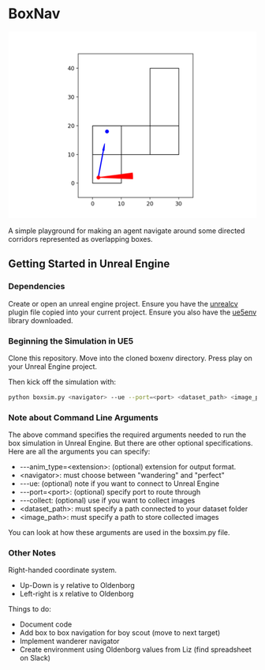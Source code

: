 # BoxNav

![](demo.gif)

A simple playground for making an agent navigate around some directed corridors represented as overlapping boxes.

## Getting Started in Unreal Engine

### Dependencies
Create or open an unreal engine project. Ensure you have the [unrealcv](https://github.com/unrealcv/unrealcv) plugin file copied into your current project. Ensure you also have the [ue5env](https://github.com/arcslaboratory/ue5env) library downloaded. 

### Beginning the Simulation in UE5
Clone this repository. Move into the cloned boxenv directory. Press play on your Unreal Engine project.

Then kick off the simulation with:

~~~bash
python boxsim.py <navigator> --ue --port=<port> <dataset_path> <image_path>
~~~

### Note about Command Line Arguments

The above command specifies the required arguments needed to run the box simulation in Unreal Engine. But there are other optional specifications. Here are all the arguments you can specify:
- ---anim_type=\<extension>: (optional) extension for output format.
- \<navigator>: must choose between "wandering" and "perfect"
- ---ue: (optional) note if you want to connect to Unreal Engine
- ---port=\<port>: (optional) specify port to route through
- ---collect: (optional) use if you want to collect images
- \<dataset_path>: must specify a path connected to your dataset folder
- \<image_path>: must specify a path to store collected images 

You can look at how these arguments are used in the boxsim.py file.

### Other Notes

Right-handed coordinate system.

- Up-Down is y relative to Oldenborg
- Left-right is x relative to Oldenborg


Things to do:

- Document code
- Add box to box navigation for boy scout (move to next target)
- Implement wanderer navigator
- Create environment using Oldenborg values from Liz (find spreadsheet on Slack)
